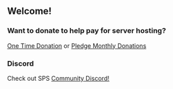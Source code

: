 ## Welcome!


### Want to donate to help pay for server hosting?

[One Time Donation](https://paypal.me/scornpole) or [Pledge Monthly Donations](https://patreon.com/scornpole)


### Discord
Check out SPS [Community Discord!](https://discord.gg/A99XCSJ)
